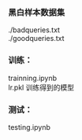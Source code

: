### 黑白样本数据集<br>
./badqueries.txt<br>
./goodqueries.txt<br>

### 训练：<br>
trainning.ipynb<br>
lr.pkl	训练得到的模型<br>

### 测试：<br>
testing.ipynb<br>

